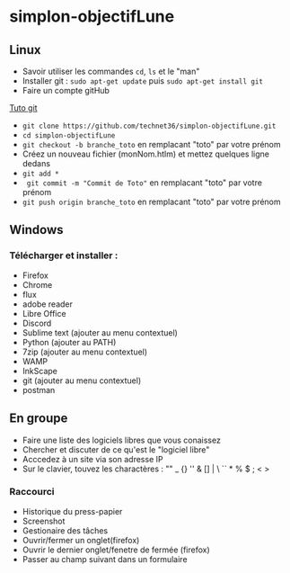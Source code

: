 # simplon-objectifLune

## Linux
- Savoir utiliser les commandes `cd`, `ls` et le "man"
- Installer git : `sudo apt-get update` puis `sudo apt-get install git`
- Faire un compte gitHub

[Tuto git](https://rogerdudler.github.io/git-guide/index.fr.html)
- `git clone https://github.com/technet36/simplon-objectifLune.git`
- `cd simplon-objectifLune`
- `git checkout -b branche_toto` en remplacant "toto" par votre prénom
- Créez un nouveau fichier (monNom.htlm) et mettez quelques ligne dedans
- `git add *`
- ` git commit -m "Commit de Toto"` en remplacant "toto" par votre prénom
- `git push origin branche_toto` en remplacant "toto" par votre prénom

## Windows

### Télécharger et installer : 
- Firefox
- Chrome
- flux
- adobe reader
- Libre Office
- Discord
- Sublime text (ajouter au menu contextuel)
- Python (ajouter au PATH)
- 7zip (ajouter au menu contextuel)
- WAMP
- InkScape
- git (ajouter au menu contextuel)
- postman


## En groupe

- Faire une liste des logiciels libres que vous conaissez
- Chercher et discuter de ce qu'est le "logiciel libre"
- Acccedez à un site via son adresse IP
- Sur le clavier, touvez les charactères : "" _ {} '' & \[] | \ `` * % $ ; < >


### Raccourci 
- Historique du press-papier
- Screenshot
- Gestionaire des tâches
- Ouvrir/fermer un onglet(firefox)
- Ouvrir le dernier onglet/fenetre de fermée (firefox)
- Passer au champ suivant dans un formulaire
